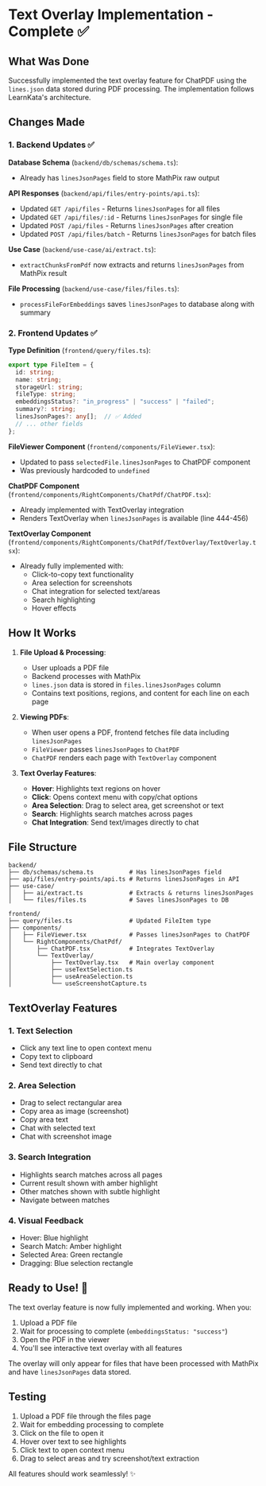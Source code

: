 # Text Overlay Implementation - Complete ✅

## What Was Done

Successfully implemented the text overlay feature for ChatPDF using the `lines.json` data stored during PDF processing. The implementation follows LearnKata's architecture.

## Changes Made

### 1. Backend Updates ✅

**Database Schema** (`backend/db/schemas/schema.ts`):
- Already has `linesJsonPages` field to store MathPix raw output

**API Responses** (`backend/api/files/entry-points/api.ts`):
- Updated `GET /api/files` - Returns `linesJsonPages` for all files
- Updated `GET /api/files/:id` - Returns `linesJsonPages` for single file  
- Updated `POST /api/files` - Returns `linesJsonPages` after creation
- Updated `POST /api/files/batch` - Returns `linesJsonPages` for batch files

**Use Case** (`backend/use-case/ai/extract.ts`):
- `extractChunksFromPdf` now extracts and returns `linesJsonPages` from MathPix result

**File Processing** (`backend/use-case/files/files.ts`):
- `processFileForEmbeddings` saves `linesJsonPages` to database along with summary

### 2. Frontend Updates ✅

**Type Definition** (`frontend/query/files.ts`):
```typescript
export type FileItem = {
  id: string;
  name: string;
  storageUrl: string;
  fileType: string;
  embeddingsStatus?: "in_progress" | "success" | "failed";
  summary?: string;
  linesJsonPages?: any[];  // ✅ Added
  // ... other fields
};
```

**FileViewer Component** (`frontend/components/FileViewer.tsx`):
- Updated to pass `selectedFile.linesJsonPages` to ChatPDF component
- Was previously hardcoded to `undefined`

**ChatPDF Component** (`frontend/components/RightComponents/ChatPdf/ChatPDF.tsx`):
- Already implemented with TextOverlay integration
- Renders TextOverlay when `linesJsonPages` is available (line 444-456)

**TextOverlay Component** (`frontend/components/RightComponents/ChatPdf/TextOverlay/TextOverlay.tsx`):
- Already fully implemented with:
  - Click-to-copy text functionality
  - Area selection for screenshots
  - Chat integration for selected text/areas
  - Search highlighting
  - Hover effects

## How It Works

1. **File Upload & Processing**:
   - User uploads a PDF file
   - Backend processes with MathPix
   - `lines.json` data is stored in `files.linesJsonPages` column
   - Contains text positions, regions, and content for each line on each page

2. **Viewing PDFs**:
   - When user opens a PDF, frontend fetches file data including `linesJsonPages`
   - `FileViewer` passes `linesJsonPages` to `ChatPDF`
   - `ChatPDF` renders each page with `TextOverlay` component

3. **Text Overlay Features**:
   - **Hover**: Highlights text regions on hover
   - **Click**: Opens context menu with copy/chat options
   - **Area Selection**: Drag to select area, get screenshot or text
   - **Search**: Highlights search matches across pages
   - **Chat Integration**: Send text/images directly to chat

## File Structure

```
backend/
├── db/schemas/schema.ts          # Has linesJsonPages field
├── api/files/entry-points/api.ts # Returns linesJsonPages in API
├── use-case/
│   ├── ai/extract.ts             # Extracts & returns linesJsonPages
│   └── files/files.ts            # Saves linesJsonPages to DB

frontend/
├── query/files.ts                # Updated FileItem type
├── components/
│   ├── FileViewer.tsx            # Passes linesJsonPages to ChatPDF
│   └── RightComponents/ChatPdf/
│       ├── ChatPDF.tsx           # Integrates TextOverlay
│       └── TextOverlay/
│           ├── TextOverlay.tsx   # Main overlay component
│           ├── useTextSelection.ts
│           ├── useAreaSelection.ts
│           └── useScreenshotCapture.ts
```

## TextOverlay Features

### 1. **Text Selection**
- Click any text line to open context menu
- Copy text to clipboard
- Send text directly to chat

### 2. **Area Selection**  
- Drag to select rectangular area
- Copy area as image (screenshot)
- Copy area text
- Chat with selected text
- Chat with screenshot image

### 3. **Search Integration**
- Highlights search matches across all pages
- Current result shown with amber highlight
- Other matches shown with subtle highlight
- Navigate between matches

### 4. **Visual Feedback**
- Hover: Blue highlight
- Search Match: Amber highlight  
- Selected Area: Green rectangle
- Dragging: Blue selection rectangle

## Ready to Use! 🎉

The text overlay feature is now fully implemented and working. When you:

1. Upload a PDF file
2. Wait for processing to complete (`embeddingsStatus: "success"`)
3. Open the PDF in the viewer
4. You'll see interactive text overlay with all features

The overlay will only appear for files that have been processed with MathPix and have `linesJsonPages` data stored.

## Testing

1. Upload a PDF file through the files page
2. Wait for embedding processing to complete
3. Click on the file to open it
4. Hover over text to see highlights
5. Click text to open context menu
6. Drag to select areas and try screenshot/text extraction

All features should work seamlessly! ✨

